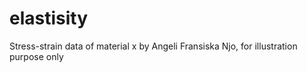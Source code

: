 # elastisity
Stress-strain data of material x by Angeli Fransiska Njo, for illustration purpose only